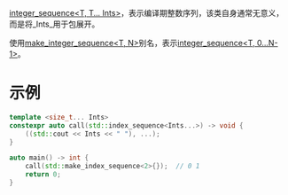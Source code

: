[integer_sequence<T, T... Ints>]()，表示编译期整数序列，该类自身通常无意义，而是将_Ints_用于包展开。

使用[make_integer_sequence<T, N>]()别名，表示[integer_sequence<T, 0...N-1>]()。

# 示例

```cpp
template <size_t... Ints>
constexpr auto call(std::index_sequence<Ints...>) -> void {
    ((std::cout << Ints << " "), ...);
}

auto main() -> int {
    call(std::make_index_sequence<2>{});  // 0 1
    return 0;
}
```

